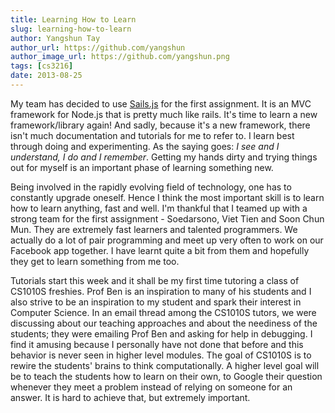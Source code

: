 ```yaml
---
title: Learning How to Learn
slug: learning-how-to-learn
author: Yangshun Tay
author_url: https://github.com/yangshun
author_image_url: https://github.com/yangshun.png
tags: [cs3216]
date: 2013-08-25
---
```


My team has decided to use [Sails.js](http://sailsjs.org/#!) for the first assignment. It is an MVC framework for Node.js that is pretty much like rails. It's time to learn a new framework/library again! And sadly, because it's a new framework, there isn't much documentation and tutorials for me to refer to. I learn best through doing and experimenting. As the saying goes: _I see and I understand, I do and I remember_. Getting my hands dirty and trying things out for myself is an important phase of learning something new.

Being involved in the rapidly evolving field of technology, one has to constantly upgrade oneself. Hence I think the most important skill is to learn how to learn anything, fast and well. I'm thankful that I teamed up with a strong team for the first assignment - Soedarsono, Viet Tien and Soon Chun Mun. They are extremely fast learners and talented programmers. We actually do a lot of pair programming and meet up very often to work on our Facebook app together. I have learnt quite a bit from them and hopefully they get to learn something from me too.

Tutorials start this week and it shall be my first time tutoring a class of CS1010S freshies. Prof Ben is an inspiration to many of his students and I also strive to be an inspiration to my student and spark their interest in Computer Science. In an email thread among the CS1010S tutors, we were discussing about our teaching approaches and about the neediness of the students; they were emailing Prof Ben and asking for help in debugging. I find it amusing because I personally have not done that before and this behavior is never seen in higher level modules. The goal of CS1010S is to rewire the students' brains to think computationally. A higher level goal will be to teach the students how to learn on their own, to Google their question whenever they meet a problem instead of relying on someone for an answer. It is hard to achieve that, but extremely important.

